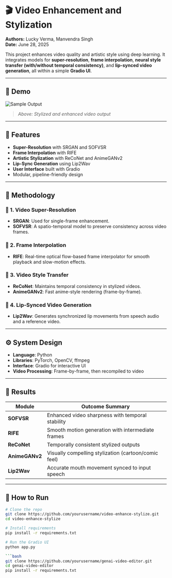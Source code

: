 # 🎬 Video Enhancement and Stylization

**Authors:** Lucky Verma, Manvendra Singh  
**Date:** June 28, 2025

This project enhances video quality and artistic style using deep learning. It integrates models for **super-resolution**, **frame interpolation**, **neural style transfer (with/without temporal consistency)**, and **lip-synced video generation**, all within a simple **Gradio UI**.

---

## 🌟 Demo

<!-- Replace below with actual demo video/image -->
![Sample Output](docs/sample_output.gif)
> _Above: Stylized and enhanced video output_

---

## 📌 Features

- **Super-Resolution** with SRGAN and SOFVSR
- **Frame Interpolation** with RIFE
- **Artistic Stylization** with ReCoNet and AnimeGANv2
- **Lip-Sync Generation** using Lip2Wav
- **User Interface** built with Gradio
- Modular, pipeline-friendly design

---

## 🧠 Methodology

### 🔹 1. Video Super-Resolution
- **SRGAN**: Used for single-frame enhancement.
- **SOFVSR**: A spatio-temporal model to preserve consistency across video frames.

### 🔹 2. Frame Interpolation
- **RIFE**: Real-time optical flow-based frame interpolator for smooth playback and slow-motion effects.

### 🔹 3. Video Style Transfer
- **ReCoNet**: Maintains temporal consistency in stylized videos.
- **AnimeGANv2**: Fast anime-style rendering (frame-by-frame).

### 🔹 4. Lip-Synced Video Generation
- **Lip2Wav**: Generates synchronized lip movements from speech audio and a reference video.

---

## ⚙️ System Design

- **Language**: Python
- **Libraries**: PyTorch, OpenCV, ffmpeg
- **Interface**: Gradio for interactive UI
- **Video Processing**: Frame-by-frame, then recompiled to video

---

## 🚀 Results

| Module            | Outcome Summary                                                  |
|-------------------|------------------------------------------------------------------|
| **SOFVSR**        | Enhanced video sharpness with temporal stability                 |
| **RIFE**          | Smooth motion generation with intermediate frames                |
| **ReCoNet**       | Temporally consistent stylized outputs                           |
| **AnimeGANv2**    | Visually compelling stylization (cartoon/comic feel)             |
| **Lip2Wav**       | Accurate mouth movement synced to input speech                   |

---

## 🧪 How to Run

```bash
# Clone the repo
git clone https://github.com/yourusername/video-enhance-stylize.git
cd video-enhance-stylize

# Install requirements
pip install -r requirements.txt

# Run the Gradio UI
python app.py

```bash
git clone https://github.com/yourusername/genai-video-editor.git
cd genai-video-editor
pip install -r requirements.txt
